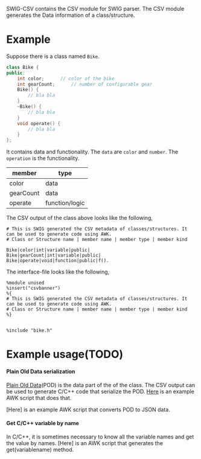SWIG-CSV contains the CSV module for SWIG parser. The CSV module generates the Data information of a class/structure.

Example
========

Suppose there is a class named `Bike`.

```C++
class Bike {
public:
	int color;		// color of the bike
	int gearCount;		// number of configurable gear
	Bike() {
		// bla bla
	}
	~Bike() {
		// bla bla
	}
	void operate() {
		// bla bla
	}
};
```

It contains data and functionality. The `data` are `color` and `number`. The `operation` is the functionality.

| member | type |
| ---    | ---  |
| color | data |
| gearCount | data |
| operate | function/logic |

The CSV output of the class above looks like the following,

```CSV
# This is SWIG generated the CSV metadata of classes/structures. It can be used to generate code using AWK.
# Class or Structure name | member name | member type | member kind

Bike|color|int|variable|public|
Bike|gearCount|int|variable|public|
Bike|operate|void|function|public|f().
```

The interface-file looks like the following,

```i
%module unused
%insert("csvbanner")
%{
# This is SWIG generated the CSV metadata of classes/structures. It can be used to generate code using AWK.
# Class or Structure name | member name | member type | member kind
%}


%include "bike.h"
```

Example usage(TODO)
===============

#### Plain Old Data serialization

[Plain Old Data](https://en.wikipedia.org/wiki/Passive_data_structure)(POD) is the data part of the of the class. The CSV output can be used to generate C/C++ code that serialize the POD. [Here](TODO) is an example AWK script that does that.

[Here] is an example AWK script that converts POD to JSON data.

#### Get C/C++ variable by name

In C/C++, it is sometimes necessary to know all the variable names and get the value by names. [Here] is an AWK script that generates the get(variablename) method.

